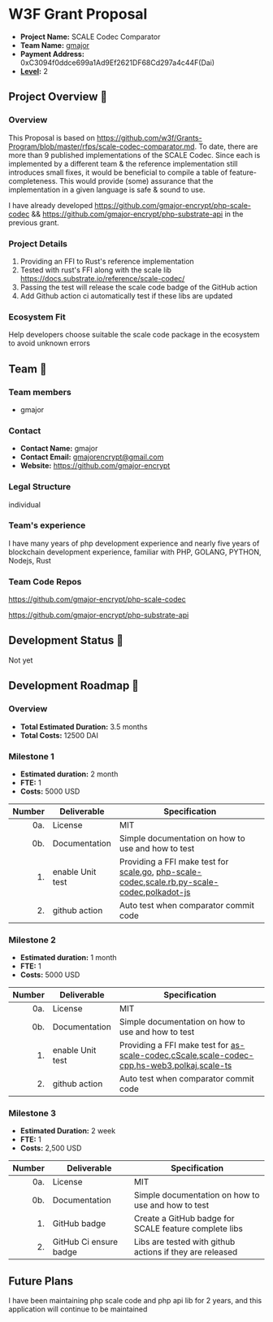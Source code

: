# W3F Grant Proposal

* **Project Name:** SCALE Codec Comparator
* **Team Name:** [gmajor](https://github.com/gmajor-encrypt)
* **Payment Address:** 0xC3094f0ddce699a1Ad9Ef2621DF68Cd297a4c44F(Dai)
* **[Level](https://github.com/w3f/Grants-Program/tree/master#level_slider-levels):** 2

## Project Overview :page_facing_up:

### Overview

This Proposal is based on https://github.com/w3f/Grants-Program/blob/master/rfps/scale-codec-comparator.md.
To date, there are more than 9 published implementations of the SCALE Codec. Since each is implemented by a different team & the
reference implementation still introduces small fixes, it would be beneficial to compile a table of
feature-completeness. This would provide (some) assurance that the implementation in a given language is safe & sound to
use.

I have already developed https://github.com/gmajor-encrypt/php-scale-codec
&& https://github.com/gmajor-encrypt/php-substrate-api in the previous grant.

### Project Details

1. Providing an FFI to Rust's reference implementation
2. Tested with rust's FFI along with the scale lib https://docs.substrate.io/reference/scale-codec/
3. Passing the test will release the scale code badge of the GitHub action
4. Add Github action ci automatically test if these libs are updated

### Ecosystem Fit

Help developers choose suitable the scale code package in the ecosystem to avoid unknown errors

## Team :busts_in_silhouette:

### Team members

* gmajor

### Contact

* **Contact Name:** gmajor
* **Contact Email:** gmajorencrypt@gmail.com
* **Website:** https://github.com/gmajor-encrypt

### Legal Structure

individual

### Team's experience

I have many years of php development experience and nearly five years of blockchain development experience, familiar
with PHP, GOLANG, PYTHON, Nodejs, Rust

### Team Code Repos

https://github.com/gmajor-encrypt/php-scale-codec

https://github.com/gmajor-encrypt/php-substrate-api

## Development Status :open_book:

Not yet

## Development Roadmap :nut_and_bolt:

### Overview

* **Total Estimated Duration:** 3.5 months
* **Total Costs:** 12500 DAI

### Milestone 1

* **Estimated duration:** 2 month
* **FTE:**  1
* **Costs:** 5000 USD

| Number | Deliverable      | Specification                                                                                                               |
|-------:|------------------|-----------------------------------------------------------------------------------------------------------------------------|
|    0a. | License          | MIT                                                                                                                         |
|    0b. | Documentation    | Simple documentation on how to use and how to test                                                                          |
|     1. | enable Unit test | Providing a FFI make test for [scale.go](https://github.com/itering/scale.go), [php-scale-codec](https://github.com/gmajor-encrypt/php-scale-codec),[scale.rb](https://github.com/itering/scale.rb),[py-scale-codec](https://github.com/polkascan/py-scale-codec),[polkadot-js](https://github.com/polkadot-js/api)|  
|     2. | github action    | Auto test when comparator commit code                                                                                       |  


### Milestone 2

* **Estimated duration:** 1 month
* **FTE:**  1
* **Costs:** 5000 USD

| Number | Deliverable      | Specification                                                                                                               |
|-------:|------------------|-----------------------------------------------------------------------------------------------------------------------------|
|    0a. | License          | MIT                                                                                                                         |
|    0b. | Documentation    | Simple documentation on how to use and how to test                                                                          |
|     1. | enable Unit test | Providing a FFI make test for [as-scale-codec](https://github.com/LimeChain/as-scale-codec),[cScale](https://github.com/MatthewDarnell/cScale),[scale-codec-cpp](https://github.com/soramitsu/scale-codec-cpp),[hs-web3](https://github.com/airalab/hs-web3/),[polkaj](https://github.com/emeraldpay/polkaj),[scale-ts](https://github.com/unstoppablejs/unstoppablejs/tree/main/packages/scale-ts#scale-ts)|  
|     2. | github action    | Auto test when comparator commit code    


### Milestone 3

* **Estimated Duration:** 2 week
* **FTE:**  1
* **Costs:** 2,500 USD

| Number | Deliverable            | Specification                                            |
|-------:|------------------------|----------------------------------------------------------|
|    0a. | License                | MIT                                                      |
|    0b. | Documentation          | Simple documentation on how to use and how to test       |
|     1. | GitHub badge           | Create a GitHub badge for SCALE feature complete libs    |
|     2. | GitHub Ci ensure badge | Libs are tested with github actions if they are released |

## Future Plans

I have been maintaining php scale code and php api lib for 2 years, and this application will continue to be maintained
